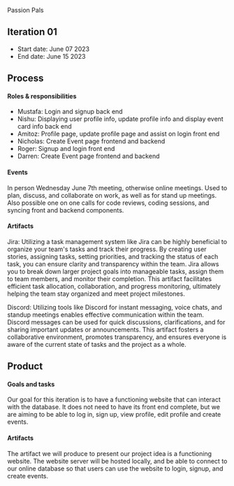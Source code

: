 ﻿Passion Pals


## Iteration 01


 * Start date: June 07 2023
 * End date: June 15 2023


## Process


#### Roles & responsibilities


* Mustafa: Login and signup back end
* Nishu: Displaying user profile info, update profile info and display event card info back end
* Amitoz: Profile page, update profile page and assist on login front end
* Nicholas: Create Event page frontend and backend
* Roger: Signup and login front end
* Darren: Create Event page frontend and backend


#### Events


In person Wednesday June 7th meeting, otherwise online meetings. Used to plan, discuss, and collaborate on work, as well as for stand up meetings.
Also possible one on one calls for code reviews, coding sessions, and syncing front and backend components.


#### Artifacts

Jira:
Utilizing a task management system like Jira can be highly beneficial to organize your team's tasks and track their progress. By creating user stories, assigning tasks, setting priorities, and tracking the status of each task, you can ensure clarity and transparency within the team. Jira allows you to break down larger project goals into manageable tasks, assign them to team members, and monitor their completion. This artifact facilitates efficient task allocation, collaboration, and progress monitoring, ultimately helping the team stay organized and meet project milestones.

Discord:
Utilizing tools like Discord for instant messaging, voice chats, and standup meetings enables effective communication within the team. Discord messages can be used for quick discussions, clarifications, and for sharing important updates or announcements. This artifact fosters a collaborative environment, promotes transparency, and ensures everyone is aware of the current state of tasks and the project as a whole.


## Product


#### Goals and tasks


Our goal for this iteration is to have a functioning website that can interact with the database. It does not need to have its front end complete, but we are aiming to be able to log in, sign up, view profile, edit profile and create events.


#### Artifacts


The artifact we will produce to present our project idea is a functioning website. The website server will be hosted locally, and be able to connect to our online database so that users can use the website to login, signup, and create events.
